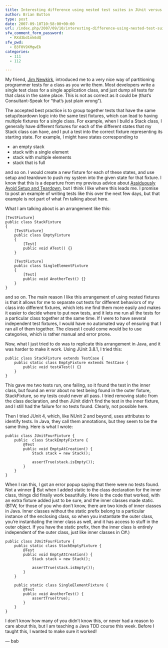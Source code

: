 ```yaml
---
title: Interesting difference using nested test suites in JUnit versus NUnit
author: Brian Button
type: post
date: 2007-09-10T10:58:00+00:00
url: /index.php/2007/09/10/interesting-difference-using-nested-test-suites-in-junit-versus-nunit/
sfw_comment_form_password:
  - RXd3bd1nk6dQ
sfw_pwd:
  - B3F0V9XMgwEk
categories:
  - 111
  - 112

---
```

My friend, [Jim Newkirk][1], introduced me to a very nice way of partitioning programmer tests for a class as you write them. Most developers write a single test class for a single application class, and just dump all tests for that class in the same place. This is not as correct as it could be (that&#8217;s Consultant-Speak for &#8220;that&#8217;s just plain wrong&#8221;).

The accepted best practice is to group together tests that have the same setup/teardown logic into the same test fixtures, which can lead to having multiple fixtures for a single class. For example, when I build a Stack class, I generally have different fixtures for each of the different states that my Stack class can have, and I put a test into the correct fixture representing its starting state. For example, I might have states corresponding to

  * an empty stack
  * stack with a single element
  * stack with multiple elements
  * stack that is full

and so on. I would create a new fixture for each of these states, and use setup and teardown to push my system into the given state for that fixture. I know that this is a departure from my previous advice about [Assiduously Avoid Setup and Teardown][2], but I think I like where this leads me. I promise to post an example of writing tests like this over the next few days, but that example is not part of what I&#8217;m talking about here.

What I am talking about is an arrangement like this:

    [TestFixture]
    public class StackFixture
    {
        [TestFixture]
        public class EmptyFixture
        {
            [Test]
            public void ATest() {}
        }
    
        [TestFixture]
        public class SingleElementFixture
        {
            [Test]
            public void AnotherTest() {}
        }
    }
    

and so on. The main reason I like this arrangement of using nested fixtures is that it allows for me to separate out tests for different behaviors of my class into different fixtures, which lets me find them more easily and makes it easier to decide where to put new tests, and it lets me run all the tests for a particular class together at the same time. If I were to have several independent test fixtures, I would have no automated way of ensuring that I ran all of them together. The closest I could come would be to use categories, which is rather manual and error prone.

Now, what I just tried to do was to replicate this arrangement in Java, and it was harder to make it work. Using JUnit 3.8.1, I tried this:

    public class StackFixture extends TestCase {
        public static class EmptyFixture extends TestCase {
            public void testATest() {}
        }
    }
    

This gave me two tests run, one failing, so it found the test in the inner class, but found an error about no test being found in the outer fixture, StackFixture, so my tests could never all pass. I tried removing static from the class declaration, and then JUnit didn&#8217;t find the test in the inner fixture, and I still had the failure for no tests found. Clearly, not possible here.

Then I tried JUnit 4, which, like NUnit 2 and beyond, uses attributes to identify tests. In Java, they call them annotations, but they seem to be the same thing. Here is what I wrote:

    public class JUnitFourFixture {
        public  class StackEmptyFixture {
            @Test
            public void EmptyAtCreation() {
                Stack stack = new Stack();
    
                assertTrue(stack.isEmpty());
            }
        }
    }
    

When I ran this, I got an error popup saying that there were no tests found. Not a winner 🙁 But when I added static to the class declaration for the inner class, things did finally work beautifully. Here is the code that worked, with an extra fixture added just to be sure, and the inner classes made static. (BTW, for those of you who don&#8217;t know, there are two kinds of inner classes in Java. Inner classes without the static prefix belong to a particular instance of the enclosing class, so when you instantiate the outer class, you&#8217;re instantiating the inner class as well, and it has access to stuff in the outer object. If you have the static prefix, then the inner class is entirely independent of the outer class, just like inner classes in C#.)

    public class JUnitFourFixture {
        public static class StackEmptyFixture {
            @Test
            public void EmptyAtCreation() {
                Stack stack = new Stack();
    
                assertTrue(stack.isEmpty());
            }
        }
    
        public static class SingleElementFixture {
            @Test
            public void AnotherTest() {
                assertTrue(true);
            }
        }
    }
    

I don&#8217;t know how many of you didn&#8217;t know this, or never had a reason to care about this, but I am teaching a Java TDD course this week. Before I taught this, I wanted to make sure it worked!

&#8212; bab

 [1]: http://blogs.msdn.com/jamesnewkirk/
 [2]: http://www.agileprogrammer.com/oneagilecoder/archive/2005/07/23/6261.aspx